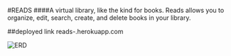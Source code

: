 #READS
####A virtual library, like the kind for books.
Reads allows you to organize, edit, search, create, and delete books in your library.

##deployed link
reads-.herokuapp.com


![ERD](reads/reads-erd.JPG)
